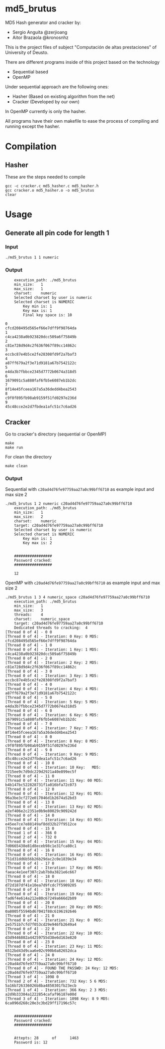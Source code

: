 # md5_brutus
MD5 Hash generator and cracker by:
- Sergio Anguita @zerjioang
- Aitor Brazaola @kronosnhz

This is the project files of subject "Computación de altas prestaciones" of
University of Deusto.

There are different programs inside of this project based on the technology
* Sequential based
* OpenMP

Under sequential approach are the following ones:
* Hasher (Based on existing algorithm from the net)
* Cracker (Developed by our own)

In OpenMP currently is only the hasher.

All programs have their own makefile to ease the process of compiling and
running except the hasher.

# Compilation
## Hasher
These are the steps needed to compile
```
gcc -c cracker.c md5_hasher.c md5_hasher.h
gcc cracker.o md5_hasher.o -o md5_brutus
clear
```
# Usage
## Generate all pin code for length 1
### Input
```
./md5_brutus 1 1 numeric
```
### Output
```
	execution_path:	./md5_brutus
	min_size:	1
	max_size:	1
	charset:	numeric
	Selected charset by user is numeric
	Selected charset is NUMERIC
		Key min is: 1
		Key max is: 1
		Final key space is:	10

0
cfcd208495d565ef66e7dff9f98764da
1
c4ca4238a0b923820dcc509a6f75849b
2
c81e728d9d4c2f636f067f89cc14862c
3
eccbc87e4b5ce2fe28308fd9f2a7baf3
4
a87ff679a2f3e71d9181a67b7542122c
5
e4da3b7fbbce2345d7772b0674a318d5
6
1679091c5a880faf6fb5e6087eb1b2dc
7
8f14e45fceea167a5a36dedd4bea2543
8
c9f0f895fb98ab9159f51fd0297e236d
9
45c48cce2e2d7fbdea1afc51c7c6ad26
```

## Cracker
Go to cracker's directory (sequential or OpenMP)
```
make
make run
```

For clean the directory
```
make clean
```

### Output
Sequential with ```c20ad4d76fe97759aa27a0c99bff6710``` as example input and max
size 2
```
./md5_brutus 1 2 numeric c20ad4d76fe97759aa27a0c99bff6710
	execution_path:	./md5_brutus
	min_size:	1
	max_size:	2
	charset:	numeric
	target:	c20ad4d76fe97759aa27a0c99bff6710
	Selected charset by user is numeric
	Selected charset is NUMERIC
		Key min is: 1
		Key max is: 2


	#################
	Password cracked:
	#################

	12
```

OpenMP with ```c20ad4d76fe97759aa27a0c99bff6710``` as example input and max
size 2
```
./md5_brutus 1 3 4 numeric_space c20ad4d76fe97759aa27a0c99bff6710
	execution_path:	./md5_brutus
	min_size:	1
	max_size:	3
	threads:	4
	charset:	numeric_space
	target:	c20ad4d76fe97759aa27a0c99bff6710
	Dedicated threads to cracking:	4
[Thread 0 of 4] - 0 0
[Thread 0 of 4] - Iteration: 0 Key: 0 MD5: cfcd208495d565ef66e7dff9f98764da
[Thread 0 of 4] - 1 0
[Thread 0 of 4] - Iteration: 1 Key: 1 MD5: c4ca4238a0b923820dcc509a6f75849b
[Thread 0 of 4] - 2 0
[Thread 0 of 4] - Iteration: 2 Key: 2 MD5: c81e728d9d4c2f636f067f89cc14862c
[Thread 0 of 4] - 3 0
[Thread 0 of 4] - Iteration: 3 Key: 3 MD5: eccbc87e4b5ce2fe28308fd9f2a7baf3
[Thread 0 of 4] - 4 0
[Thread 0 of 4] - Iteration: 4 Key: 4 MD5: a87ff679a2f3e71d9181a67b7542122c
[Thread 0 of 4] - 5 0
[Thread 0 of 4] - Iteration: 5 Key: 5 MD5: e4da3b7fbbce2345d7772b0674a318d5
[Thread 0 of 4] - 6 0
[Thread 0 of 4] - Iteration: 6 Key: 6 MD5: 1679091c5a880faf6fb5e6087eb1b2dc
[Thread 0 of 4] - 7 0
[Thread 0 of 4] - Iteration: 7 Key: 7 MD5: 8f14e45fceea167a5a36dedd4bea2543
[Thread 0 of 4] - 8 0
[Thread 0 of 4] - Iteration: 8 Key: 8 MD5: c9f0f895fb98ab9159f51fd0297e236d
[Thread 0 of 4] - 9 0
[Thread 0 of 4] - Iteration: 9 Key: 9 MD5: 45c48cce2e2d7fbdea1afc51c7c6ad26
[Thread 0 of 4] - 10 0
[Thread 0 of 4] - Iteration: 10 Key:   MD5: 7215ee9c7d9dc229d2921a40e899ec5f
[Thread 0 of 4] - 11 0
[Thread 0 of 4] - Iteration: 11 Key: 00 MD5: b4b147bc522828731f1a016bfa72c073
[Thread 0 of 4] - 12 0
[Thread 0 of 4] - Iteration: 12 Key: 01 MD5: 96a3be3cf272e017046d1b2674a52bd3
[Thread 0 of 4] - 13 0
[Thread 0 of 4] - Iteration: 13 Key: 02 MD5: a2ef406e2c2351e0b9e80029c909242d
[Thread 0 of 4] - 14 0
[Thread 0 of 4] - Iteration: 14 Key: 03 MD5: e45ee7ce7e88149af8dd32b27f9512ce
[Thread 0 of 4] - 15 0
[Thread 1 of 4] - 366 0
[Thread 2 of 4] - 732 0
[Thread 0 of 4] - Iteration: 15 Key: 04 MD5: 7d0665438e81d8eceb98c1e31fca80c1
[Thread 0 of 4] - 16 0
[Thread 0 of 4] - Iteration: 16 Key: 05 MD5: 751d31dd6b56b26b29dac2c0e1839e34
[Thread 0 of 4] - 17 0
[Thread 0 of 4] - Iteration: 17 Key: 06 MD5: faeac4e1eef307c2ab7b0a3821e6c667
[Thread 0 of 4] - 18 0
[Thread 0 of 4] - Iteration: 18 Key: 07 MD5: d72d187df41e10ea7d9fcdc7f5909205
[Thread 0 of 4] - 19 0
[Thread 0 of 4] - Iteration: 19 Key: 08 MD5: fad6f4e614a212e80c67249a666d2b09
[Thread 0 of 4] - 20 0
[Thread 0 of 4] - Iteration: 20 Key: 09 MD5: 0a8005f5594bd67041f88c6196192646
[Thread 0 of 4] - 21 0
[Thread 0 of 4] - Iteration: 21 Key: 0  MD5: 2e5751b7cfd7f053cd29e946fb2649a4
[Thread 0 of 4] - 22 0
[Thread 0 of 4] - Iteration: 22 Key: 10 MD5: d3d9446802a44259755d38e6d163e820
[Thread 0 of 4] - 23 0
[Thread 0 of 4] - Iteration: 23 Key: 11 MD5: 6512bd43d9caa6e02c990b0a82652dca
[Thread 0 of 4] - 24 0
[Thread 0 of 4] - Iteration: 24 Key: 12 MD5: c20ad4d76fe97759aa27a0c99bff6710
[Thread 0 of 4] - FOUND THE PASSWD: 24 Key: 12 MD5: c20ad4d76fe97759aa27a0c99bff6710
[Thread 3 of 4] - 1098 0
[Thread 2 of 4] - Iteration: 732 Key: 5 6 MD5: 5a16b726336026b8ba4850301fb23ecb
[Thread 1 of 4] - Iteration: 366 Key: 2 3 MD5: a2d9b33304a1222854cafaf96187e00d
[Thread 3 of 4] - Iteration: 1098 Key: 8 9 MD5: 6ca096d268c20e3c3bd29ff17196c57c


	#################
	Password cracked:
	#################


	Attepts: 28 	 of 	 1463
	Password is: 12
```
